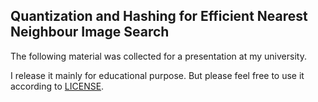 ## Quantization and Hashing for Efficient Nearest Neighbour Image Search
The following material was collected for a presentation at my university.

I release it mainly for educational purpose. But please feel free to use it according to [LICENSE](LICENSE).
